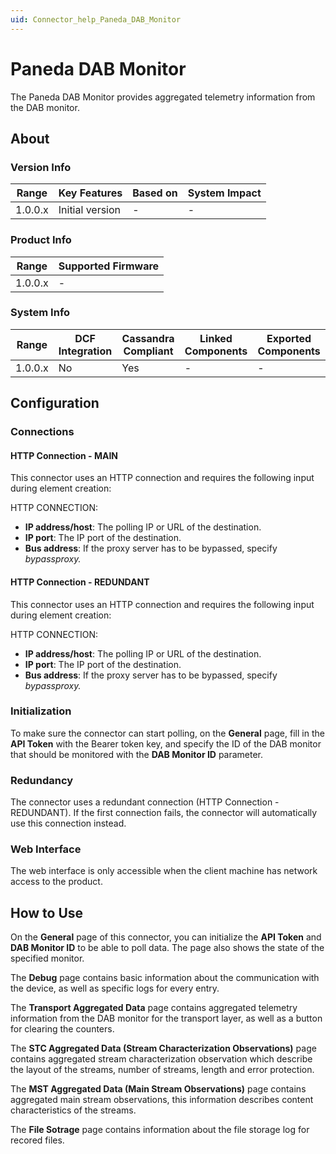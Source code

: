```yaml
---
uid: Connector_help_Paneda_DAB_Monitor
---
```


# Paneda DAB Monitor

The Paneda DAB Monitor provides aggregated telemetry information from the DAB monitor.

## About

### Version Info

| Range     | Key Features     | Based on     | System Impact     |
|-----------|------------------|--------------|-------------------|
| 1.0.0.x   | Initial version  | -            | -                 |

### Product Info

| Range     | Supported Firmware     |
|-----------|------------------------|
| 1.0.0.x   | -                      |

### System Info

| Range     | DCF Integration     | Cassandra Compliant     | Linked Components     | Exported Components     |
|-----------|---------------------|-------------------------|-----------------------|-------------------------|
| 1.0.0.x   | No                  | Yes                     | -                     | -                       |

## Configuration

### Connections

#### HTTP Connection - MAIN

This connector uses an HTTP connection and requires the following input during element creation:

HTTP CONNECTION:

- **IP address/host**: The polling IP or URL of the destination.
- **IP port**: The IP port of the destination.
- **Bus address**: If the proxy server has to be bypassed, specify *bypassproxy.*

#### HTTP Connection - REDUNDANT

This connector uses an HTTP connection and requires the following input during element creation:

HTTP CONNECTION:

- **IP address/host**: The polling IP or URL of the destination.
- **IP port**: The IP port of the destination.
- **Bus address**: If the proxy server has to be bypassed, specify *bypassproxy.*

### Initialization

To make sure the connector can start polling, on the **General** page, fill in the **API Token** with the Bearer token key, and specify the ID of the DAB monitor that should be monitored with the **DAB Monitor ID** parameter.

### Redundancy

The connector uses a redundant connection (HTTP Connection - REDUNDANT). If the first connection fails, the connector will automatically use this connection instead.

### Web Interface

The web interface is only accessible when the client machine has network access to the product.

## How to Use

On the **General** page of this connector, you can initialize the **API Token** and **DAB Monitor ID** to be able to poll data. The page also shows the state of the specified monitor.

The **Debug** page contains basic information about the communication with the device, as well as specific logs for every entry.

The **Transport Aggregated Data** page contains aggregated telemetry information from the DAB monitor for the transport layer, as well as a button for clearing the counters.

The **STC Aggregated Data (Stream Characterization Observations)** page contains aggregated stream characterization observation which describe the layout of the streams, number of streams, length and error protection.

The **MST Aggregated Data (Main Stream Observations)** page contains aggregated main stream observations, this information describes content characteristics of the streams.

The **File Sotrage** page contains information about the file storage log for recored files.

